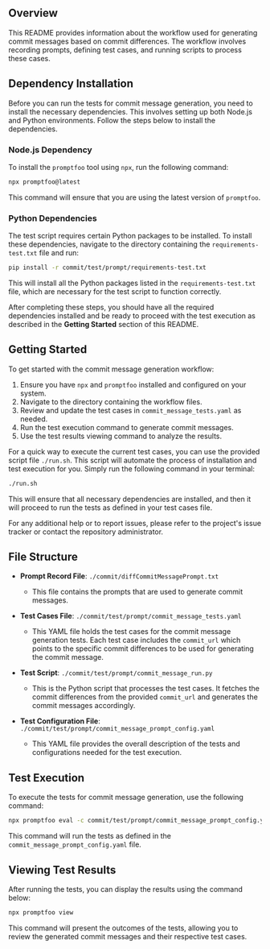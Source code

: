 
## Overview

This README provides information about the workflow used for generating commit messages based on commit differences. The workflow involves recording prompts, defining test cases, and running scripts to process these cases.

## Dependency Installation

Before you can run the tests for commit message generation, you need to install the necessary dependencies. This involves setting up both Node.js and Python environments. Follow the steps below to install the dependencies.

### Node.js Dependency

To install the `promptfoo` tool using `npx`, run the following command:

```bash
npx promptfoo@latest
```

This command will ensure that you are using the latest version of `promptfoo`.

### Python Dependencies

The test script requires certain Python packages to be installed. To install these dependencies, navigate to the directory containing the `requirements-test.txt` file and run:

```bash
pip install -r commit/test/prompt/requirements-test.txt
```

This will install all the Python packages listed in the `requirements-test.txt` file, which are necessary for the test script to function correctly.

After completing these steps, you should have all the required dependencies installed and be ready to proceed with the test execution as described in the **Getting Started** section of this README.


## Getting Started

To get started with the commit message generation workflow:

1. Ensure you have `npx` and `promptfoo` installed and configured on your system.
2. Navigate to the directory containing the workflow files.
3. Review and update the test cases in `commit_message_tests.yaml` as needed.
4. Run the test execution command to generate commit messages.
5. Use the test results viewing command to analyze the results.


For a quick way to execute the current test cases, you can use the provided script file `./run.sh`. This script will automate the process of installation and test execution for you. Simply run the following command in your terminal:

```bash
./run.sh
```

This will ensure that all necessary dependencies are installed, and then it will proceed to run the tests as defined in your test cases file.


For any additional help or to report issues, please refer to the project's issue tracker or contact the repository administrator.


## File Structure

- **Prompt Record File**: `./commit/diffCommitMessagePrompt.txt`
  - This file contains the prompts that are used to generate commit messages.
  
- **Test Cases File**: `./commit/test/prompt/commit_message_tests.yaml`
  - This YAML file holds the test cases for the commit message generation tests. Each test case includes the `commit_url` which points to the specific commit differences to be used for generating the commit message.
  
- **Test Script**: `./commit/test/prompt/commit_message_run.py`
  - This is the Python script that processes the test cases. It fetches the commit differences from the provided `commit_url` and generates the commit messages accordingly.
  
- **Test Configuration File**: `./commit/test/prompt/commit_message_prompt_config.yaml`
  - This YAML file provides the overall description of the tests and configurations needed for the test execution.

## Test Execution

To execute the tests for commit message generation, use the following command:

```bash
npx promptfoo eval -c commit/test/prompt/commit_message_prompt_config.yaml
```

This command will run the tests as defined in the `commit_message_prompt_config.yaml` file.

## Viewing Test Results

After running the tests, you can display the results using the command below:

```bash
npx promptfoo view
```

This command will present the outcomes of the tests, allowing you to review the generated commit messages and their respective test cases.

